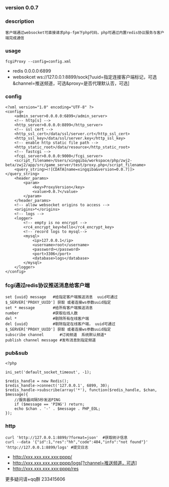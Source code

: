 
### version 0.0.7

### description
```
客户端通过websocket可直接请求php-fpm下php代码，php可通过内置redis协议服务与客户端完成通信
```

### usage
```
fcgiProxy --config=config.xml
```
* redis      0.0.0.0:6899
* websokcet  ws://127.0.0.1:8899/sock[?uuid=指定连接客户端标记，可选&channel=推送频道，可选&proxy=是否代理默认否，可选]

### config
```
<?xml version="1.0" encoding="UTF-8" ?>
<config>
	<admin_server>0.0.0.0:6899</admin_server>
	<!-- http[s] -->
	<http_server>0.0.0.0:8899</http_server>
	<!-- ssl cert -->
	<http_ssl_cert>/data/ssl/server.crt</http_ssl_cert>
	<http_ssl_key>/data/ssl/server.key</http_ssl_key>
	<!-- enable http static file path -->
	<http_static_root>/data/resource</http_static_root>
	<!-- fastcgi -->
	<fcgi_server>0.0.0.0:9000</fcgi_server>
	<script_filename>/Users/xingqiba/workspace/php/zwj2-beta/zwj2/app/src/game_server/test/proxy.php</script_filename>
	<query_string><![CDATA[name=xingqiba&version=0.0.7]]></query_string>
	<header_params>
		<param>
			<key>ProxyVersion</key>
			<value>0.0.7</value>
		</param>
	</header_params>
	<!-- allow websocket origins to access -->
	<origins>*</origins>
	<!-- logs -->
	<logger>
		<!-- empty is no encrypt -->
		<rc4_encrypt_key>hello</rc4_encrypt_key>
		<!-- record logs to mysql-->
		<mysql>
			<ip>127.0.0.1</ip>
			<username>root</username>
			<password></password>
			<port>3306</port>
			<database>logs</database>
		</mysql>
	</logger>
</config>
```

### fcgi通过redis协议推送消息给客户端
```
set {uuid} message   #给指定客户端推送消息  uuid可通过$_SERVER['PROXY_UUID'] 获取 或者连接ws参数uuid指定
set * message        #给所有客户端推送消息
number               #获取在线人数
del *                #剔除所有在线客户端
del {uuid}           #剔除指定在线客户端， uuid可通过$_SERVER['PROXY_UUID'] 获取 或者连接ws参数uuid指定
subscribe channel       #订阅频道  系统默认频道*
publish channel message #发布消息到指定频道
```

### pub&sub
```
<?php

ini_set('default_socket_timeout', -1);

$redis_handle = new Redis();
$redis_handle->connect('127.0.0.1', 6899, 30);
$redis_handle->subscribe(array('*'), function($redis_handle, $chan, $message){
	//服务器间隔5秒发送PING
	if ($message == 'PING') return; 
	echo $chan . '-' . $message . PHP_EOL;
});
```

### http
```
curl 'http://127.0.0.1:8899/?format=json'  #获取统计信息
curl --data '{"id":1,"res":"hh","code":404,"info":"not found"}' 'http://127.0.0.1:8899/logs' #提交日志
```
* http://xxx.xxx.xxx.xxx:pppp/
* http://xxx.xxx.xxx.xxx:pppp/logs[?channel=推送频道，可选]
* http://xxx.xxx.xxx.xxx:pppp/res

更多疑问请+qq群 233415606
